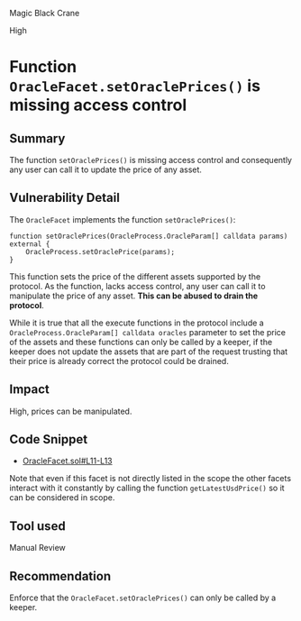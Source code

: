 Magic Black Crane

High

# Function `OracleFacet.setOraclePrices()` is missing access control

## Summary

The function `setOraclePrices()` is missing access control and consequently any user can call it to update the price of any asset.

## Vulnerability Detail

The `OracleFacet` implements the function `setOraclePrices()`:
```solidity
function setOraclePrices(OracleProcess.OracleParam[] calldata params) external {
    OracleProcess.setOraclePrice(params);
}
```

This function sets the price of the different assets supported by the protocol. As the function, lacks access control, any user can call it to manipulate the price of any asset. **This can be abused to drain the protocol**. 

While it is true that all the execute functions in the protocol include a `OracleProcess.OracleParam[] calldata oracles` parameter to set the price of the assets and these functions can only be called by a keeper, if the keeper does not update the assets that are part of the request trusting that their price is already correct the protocol could be drained.

## Impact

High, prices can be manipulated.

## Code Snippet

- [OracleFacet.sol#L11-L13](https://github.com/sherlock-audit/2024-05-elfi-protocol/blob/main/elfi-perp-contracts/contracts/facets/OracleFacet.sol#L11-L13)

Note that even if this facet is not directly listed in the scope the other facets interact with it constantly by calling the function `getLatestUsdPrice()` so it can be considered in scope.

## Tool used

Manual Review

## Recommendation

Enforce that the `OracleFacet.setOraclePrices()` can only be called by a keeper.
